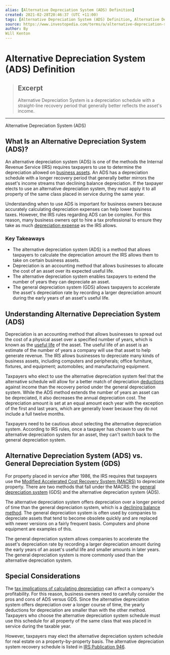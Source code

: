```yaml
---
alias: [Alternative Depreciation System (ADS) Definition]
created: 2021-02-28T20:46:37 (UTC +11:00)
tags: [Alternative Depreciation System (ADS) Definition, Alternative Depreciation System (ADS)]
source: https://www.investopedia.com/terms/a/alternative-depreciation-system.asp
author: By
Will Kenton
---
```


# Alternative Depreciation System (ADS) Definition

> ## Excerpt
> Alternative Depreciation System is a depreciation schedule with a straight-line recovery period that generally better reflects the asset's income.

---

Alternative Depreciation System (ADS)
## What Is an Alternative Depreciation System (ADS)?

An alternative depreciation system (ADS) is one of the methods the Internal Revenue Service (IRS) requires taxpayers to use to determine the depreciation allowed on [business assets](https://www.investopedia.com/terms/b/business-asset.asp). An ADS has a depreciation schedule with a longer recovery period that generally better mirrors the asset's income streams than declining balance depreciation. If the taxpayer elects to use an alternative depreciation system, they must apply it to all property of the same class placed in service during the same year.

Understanding when to use ADS is important for business owners because accurately calculating depreciation expenses can help lower business taxes. However, the IRS rules regarding ADS can be complex. For this reason, many business owners opt to hire a tax professional to ensure they take as much [depreciation expense](https://www.investopedia.com/terms/d/depreciation.asp) as the IRS allows.

### Key Takeaways

-   The alternative depreciation system (ADS) is a method that allows taxpayers to calculate the depreciation amount the IRS allows them to take on certain business assets.
-   Depreciation is an accounting method that allows businesses to allocate the cost of an asset over its expected useful life.
-   The alternative depreciation system enables taxpayers to extend the number of years they can depreciate an asset.
-   The general depreciation system (GDS) allows taxpayers to accelerate the asset's depreciation rate by recording a larger depreciation amount during the early years of an asset's useful life.

## Understanding Alternative Depreciation System (ADS)

Depreciation is an accounting method that allows businesses to spread out the cost of a physical asset over a specified number of years, which is known as the [useful life](https://www.investopedia.com/terms/u/usefullife.asp) of the asset. The useful life of an asset is an estimate of the number of years a company will use that asset to help generate revenue. The IRS allows businesses to depreciate many kinds of business assets, including computers and peripherals; office furniture, fixtures, and equipment; automobiles; and manufacturing equipment.

Taxpayers who elect to use the alternative depreciation system feel that the alternative schedule will allow for a better match of depreciation [deductions](https://www.investopedia.com/terms/d/deduction.asp) against income than the recovery period under the general depreciation system. While the ADS method extends the number of years an asset can be depreciated, it also decreases the annual depreciation cost. The depreciation amount is set at an equal amount each year with the exception of the first and last years, which are generally lower because they do not include a full twelve months.

Taxpayers need to be cautious about selecting the alternative depreciation system. According to IRS rules, once a taxpayer has chosen to use the alternative depreciation system for an asset, they can't switch back to the general depreciation system.

## Alternative Depreciation System (ADS) vs. General Depreciation System (GDS)

For property placed in service after 1986, the IRS requires that taxpayers use the [Modified Accelerated Cost Recovery System (MACRS)](https://www.investopedia.com/terms/m/macrs.asp) to depreciate property. There are two methods that fall under the MACRS: the [general depreciation system](https://www.investopedia.com/terms/g/generaldepreciationsystem.asp) (GDS) and the alternative depreciation system (ADS).

The alternative depreciation system offers depreciation over a longer period of time than the general depreciation system, which is a [declining balance method](https://www.investopedia.com/terms/d/decliningbalancemethod.asp). The general depreciation system is often used by companies to depreciate assets that tend to become obsolete quickly and are replaced with newer versions on a fairly frequent basis. Computers and phone equipment are examples of this.

The general depreciation system allows companies to accelerate the asset's depreciation rate by recording a larger depreciation amount during the early years of an asset's useful life and smaller amounts in later years. The general depreciation system is more commonly used than the alternative depreciation system.

## Special Considerations

The [tax implications of calculating depreciation](https://www.investopedia.com/ask/answers/031815/what-tax-impact-calculating-depreciation.asp) can affect a company's profitability. For this reason, business owners need to carefully consider the pros and cons of ADS versus GDS. Since the alternative depreciation system offers depreciation over a longer course of time, the yearly deductions for depreciation are smaller than with the other method. Taxpayers who choose the alternative depreciation system schedule must use this schedule for all property of the same class that was placed in service during the taxable year.

However, taxpayers may elect the alternative depreciation system schedule for real estate on a property-by-property basis. The alternative depreciation system recovery schedule is listed in [IRS Publication 946](https://www.irs.gov/publications/p946).
